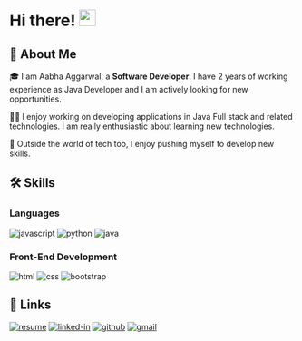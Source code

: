 # Hi there! <img src="https://media.giphy.com/media/hvRJCLFzcasrR4ia7z/giphy.gif" width="29px" height="29px">

## 🚀 About Me

🎓 I am Aabha Aggarwal, a **Software Developer**. I have 2 years of working experience as Java Developer and I am actively looking for new opportunities.

👨‍💻 I enjoy working on developing applications in Java Full stack and related technologies. I am really enthusiastic about learning new technologies.

🎸 Outside the world of tech too, I enjoy pushing myself to develop new skills.

## 🛠️ Skills

### Languages

![javascript](https://img.shields.io/badge/JavaScript-323330?style=for-the-badge&logo=javascript&logoColor=F7DF1E)
![python](https://img.shields.io/badge/Python-3776AB?style=for-the-badge&logo=python&logoColor=white)
![java](https://img.shields.io/badge/Java-ED8B00?style=for-the-badge&logo=java&logoColor=white)

### Front-End Development

![html](https://img.shields.io/badge/HTML5-E34F26?style=for-the-badge&logo=html5&logoColor=white)
![css](https://img.shields.io/badge/CSS3-1572B6?style=for-the-badge&logo=css3&logoColor=white)
![bootstrap](https://img.shields.io/badge/Bootstrap-563D7C?style=for-the-badge&logo=bootstrap&logoColor=white)


## 🔗 Links

[![resume](https://img.shields.io/badge/Resume-4285F4?style=for-the-badge&logo=read-the-docs&logoColor=white)](https://drive.google.com/file/d/1bXHMru8sKRD0wehgJByorOOduGCviMDS/view?usp=drive_link)
[![linked-in](https://img.shields.io/badge/Linked_In-0077B5?style=for-the-badge&logo=LinkedIn&logoColor=white)](https://www.linkedin.com/in/aabha-aggarwal-ab74581b5/)
[![github](https://img.shields.io/badge/GitHub-000000?style=for-the-badge&logo=GitHub&logoColor=white)](https://github.com/aabhaaggarwal9)
[![gmail](https://img.shields.io/badge/Gmail-D14836?style=for-the-badge&logo=Gmail&logoColor=white)](mailto:aabhaaggarwal9@gmail.com)
